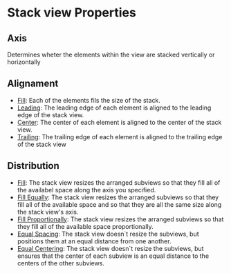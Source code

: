 # Stack view Properties

## Axis

Determines wheter the elements within the view are stacked vertically or horizontally

## Alignament

- <u>Fill</u>: Each of the elements fils the size of the stack.
- <u>Leading</u>: The leading edge of each element is aligned to the leading edge of the stack view.
- <u>Center</u>: The center of each element is aligned to the center of the stack view.
- <u>Trailing</u>: The trailing edge of each element is aligned to the trailing edge of the stack view

## Distribution

- <u>Fill</u>: The stack view resizes the arranged subviews so that they fill all of the availabel space along the axis you specified.
- <u>Fill Equally</u>: The stack view resizes the arranged subviews so that they fill all of the available space and so that they are all the same size along the stack view's axis.
- <u>Fill Proportionally</u>: The stack view resizes the arranged subviews so that they fill all of the available space proportionally.
- <u>Equal Spacing</u>: The stack view doesn`t resize the subviews, but positions them at an equal distance from one another.
- <u>Equal Centering</u>: The stack view doesn`t resize the subviews, but ensures that the center of each subview is an equal distance to the centers of the other subviews.

